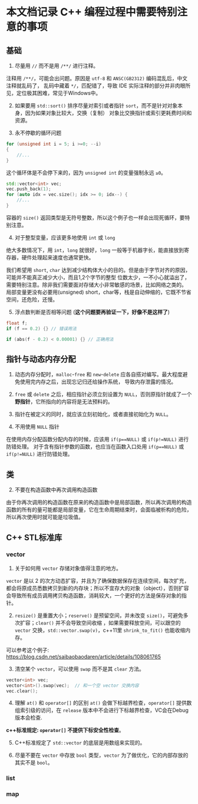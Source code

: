 # 本文档记录 C++ 编程过程中需要特别注意的事项

## 基础

1. 尽量用 `//` 而不是用 `/**/` 进行注释。

注释用 `/**/`，可能会出问题。原因是 `utf-8` 和 `ANSC(GB2312)` 编码混乱后，中文注释就乱码了，
乱码中藏着 `*/`，匹配错了，导致 IDE 实际注释的部分并非肉眼所见，定位极其困难，常见于Windows中。


2. 如果要用 `std::sort()` 排序尽量对索引或者指针 `sort`，而不是针对对象本身，因为如果对象比较大，交换（复制）
对象比交换指针或索引更耗费时间和资源。

3. 永不停歇的循环问题

```cpp
for (unsigned int i = 5; i >=0; --i)
{
    //...
}
```

这个循环体是不会停下来的，因为 `unsigned int` 的变量强制永远 `≥0`。

```cpp
std::vector<int> vec;
vec.push_back(1);
for (auto idx = vec.size(); idx >= 0; idx--) {
    //...
}
```

容器的 `size()` 返回类型是无符号整数，所以这个例子也一样会出现死循环，要特别注意。


4. 对于整型变量，应该更多地使用 `int` 或 `long`

绝大多数情况下，用 `int`，`long` 就很好，`long` 一般等于机器字长，能直接放到寄存器，硬件处理起来速度也通常更快。

我们希望用 `short`, `char` 达到减少结构体大小的目的。但是由于字节对齐的原因，可能并不能真正减少大小，而且1,2个字节的整型
位数太少，一不小心就溢出了，需要特别注意。除非我们需要面对存储大小非常敏感的场景，比如网络之类的。
局部变量更没有必要用(unsigned) short，char等，栈是自动伸缩的，它既不节省空间，还危险，还慢。

5. 浮点数判断是否相等问题 (**这个问题要再验证一下，好像不是这样了**)

```cpp
float f;
if (f == 0.2) {} // 错误用法

if (abs(f - 0.2) < 0.00001) {} // 正确用法

```


## 指针与动态内存分配

1. 动态内存分配时，`malloc`-`free` 和 `new`-`delete` 应各自搭对编写。最大程度避免使用完内存之后，出现忘记归还给操作系统，
导致内存泄露的情况。

2. `free` 或 `delete` 之后，相应指针必须立刻设置为 `NULL`，否则原指针就成了一个**野指针**，它所指向的内容将是无法预料的。

3. 指针在被定义的同时，就应该立刻初始化，或者直接初始化为 `NULL`。

4. 不用使用 `NULL` 指针

在使用内存分配函数分配内存的时候，应该用 `if(p==NULL)` 或 `if(p!=NULL)` 进行防错处理。
对于含有指针参数的函数，也应当在函数入口处用 `if(p==NULL)` 或 `if(p!=NULL)` 进行防错处理。

## 类

2. 不要在构造函数中再次调用构造函数

由于你再次调用的构造函数在原来的构造函数中是局部函数，所以再次调用的构造函数的所有的量可能都是局部变量，它在生命周期结束时，会面临被析构的危险，所以再次使用时就可能是垃圾值。


## C++ STL标准库

### vector

1. 关于如何用 `vector` 存储对象值得注意的地方。

`vector` 是以 2 的次方动态扩容，并且为了确保数据保存在连续空间，每次扩充，都会将原成员悉数拷贝到新的内存块；所以不宜存大的对象（object），否则扩容会导致所有成员调用拷贝构造函数，消耗较大，一个更好的方法是保存对象的指针。

2. `resize()` 是重置大小；`reserve()` 是预留空间，并未改变 `size()`，可避免多次扩容；`clear()` 并不会导致空间收缩 ，如果需要释放空间，可以跟空的 `vector` 交换，`std::vector.swap(v)`，c++11里 `shrink_to_fit()` 也能收缩内存。

可以参考这个例子: https://blog.csdn.net/saibaobaodaren/article/details/108061765

3. 清空某个 `vector`，可以使用 `swap` 而不是其 `clear` 方法。

```cpp
vector<int> vec;
vector<int>().swap(vec);  // 和一个空 vector 交换内容
vec.clear();
```

4. 理解 `at()` 和 `operator[]` 的区别 
`at()` 会做下标越界检查，`operator[]` 提供数组索引级的访问，在 `release` 版本中不会进行下标越界检查，VC会在Debug版本会检查.

**c++标准规定: `operator[]` 不提供下标安全性检查**。

5. C++标准规定了 `std::vector` 的底层是用数组来实现的。

6. 尽量不要在 `vector` 中存放 `bool` 类型，`vector` 为了做优化，它的内部存放的其实不是 `bool`。

### list
### map



